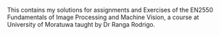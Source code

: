This contains my solutions for assignments and Exercises of the EN2550 Fundamentals of Image Processing and Machine Vision, a course at University of Moratuwa taught by Dr Ranga Rodrigo.
